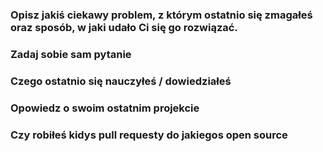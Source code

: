 ### Opisz jakiś ciekawy problem, z którym ostatnio się zmagałeś oraz sposób, w jaki udało Ci się go rozwiązać.

### Zadaj sobie sam pytanie

### Czego ostatnio się nauczyłeś / dowiedziałeś

### Opowiedz o swoim ostatnim projekcie

### Czy robiłeś kidys pull requesty do jakiegos open source
